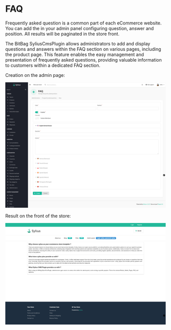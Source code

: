 # FAQ

Frequently asked question is a common part of each eCommerce website. You can add the in your admin
panel configuring question, answer and position. All results will be paginated in the store front.

The BitBag SyliusCmsPlugin allows administrators to add and display questions and answers within the FAQ section on various pages, including the product page.
This feature enables the easy management and presentation of frequently asked questions, providing valuable information to customers within a dedicated FAQ section.

Creation on the admin page:

![Screenshot showing content management config in admin](faq_create_cms.png)

Result on the front of the store:

![Screenshot showing content management config in admin](faq_cms_result.png)
